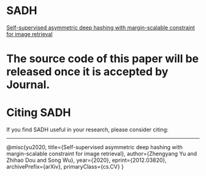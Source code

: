 # SADH
[Self-supervised asymmetric deep hashing with margin-scalable constraint for image retrieval](https://arxiv.org/abs/2012.03820)

# The source code of this paper will be released once it is accepted by Journal.

# Citing SADH
If you find SADH useful in your research, please consider citing: 

------

@misc{yu2020,
title={Self-supervised asymmetric deep hashing with margin-scalable constraint for image retrieval}, 
author={Zhengyang Yu and Zhihao Dou and Song Wu},
year={2020},
eprint={2012.03820},
archivePrefix={arXiv},
primaryClass={cs.CV}
}

